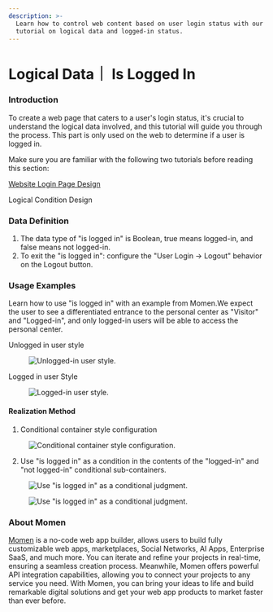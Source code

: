 ```yaml
---
description: >-
  Learn how to control web content based on user login status with our no-code
  tutorial on logical data and logged-in status.
---
```


# Logical Data｜ Is Logged In

### Introduction

To create a web page that caters to a user's login status, it's crucial to understand the logical data involved, and this tutorial will guide you through the process. This part is only used on the web to determine if a user is logged in.

Make sure you are familiar with the following two tutorials before reading this section:

[Website Login Page Design](../../tutorial/how-to-design-your-login-page.md)

Logical Condition Design

### Data Definition

1. The data type of "is logged in" is Boolean, true means logged-in, and false means not logged-in.
2. To exit the "is logged in": configure the "User Login -> Logout" behavior on the Logout button.

### Usage Examples

Learn how to use "is logged in" with an example from Momen.We expect the user to see a differentiated entrance to the personal center as "Visitor" and "Logged-in", and only logged-in users will be able to access the personal center.

Unlogged in user style

<figure><img src="../../.gitbook/assets/1 (66).png" alt="Unlogged-in user style."><figcaption></figcaption></figure>

Logged in user Style

<figure><img src="../../.gitbook/assets/2 (56).png" alt="Logged-in user style."><figcaption></figcaption></figure>

#### **Realization Method**

1. Conditional container style configuration

<figure><img src="../../.gitbook/assets/3 (53).png" alt="Conditional container style configuration."><figcaption></figcaption></figure>

2. Use "is logged in" as a condition in the contents of the "logged-in" and "not logged-in" conditional sub-containers.

<figure><img src="../../.gitbook/assets/4 (49).png" alt="Use &#x22;is logged in&#x22; as a conditional judgment."><figcaption></figcaption></figure>

<figure><img src="../../.gitbook/assets/5 (40).png" alt="Use &#x22;is logged in&#x22; as a conditional judgment."><figcaption></figcaption></figure>

### About Momen

[Momen](https://momen.app/?channel=blog-about) is a no-code web app builder, allows users to build fully customizable web apps, marketplaces, Social Networks, AI Apps, Enterprise SaaS, and much more. You can iterate and refine your projects in real-time, ensuring a seamless creation process. Meanwhile, Momen offers powerful API integration capabilities, allowing you to connect your projects to any service you need. With Momen, you can bring your ideas to life and build remarkable digital solutions and get your web app products to market faster than ever before.
